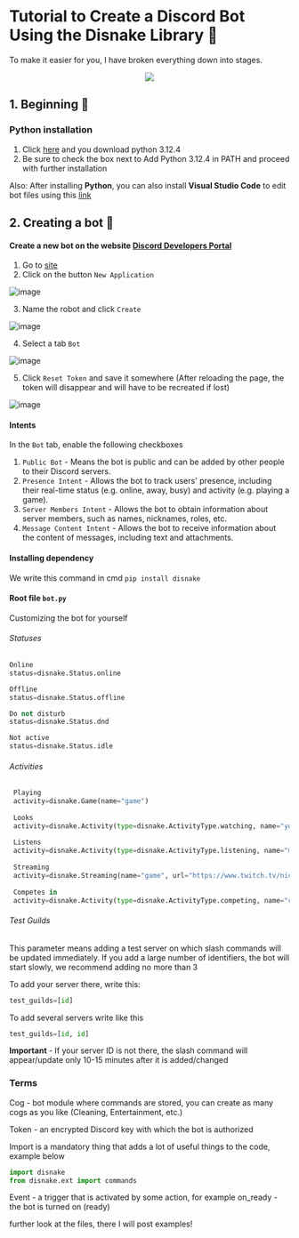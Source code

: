 # Tutorial to Create a Discord Bot Using the Disnake Library 💙
To make it easier for you, I have broken everything down into stages.

<div align="center">
  <img src="https://media.giphy.com/media/oFo77ZD0hiusDNy55s/giphy.gif?cid=ecf05e47jzhx3ppnm3uly4jff254hq4nttqvz6hdtzqq59ms&ep=v1_gifs_search&rid=giphy.gif&ct=g"/>
    </div>

## 1. Beginning 🫡
### Python installation
1. Click [here](https://www.python.org/ftp/python/3.12.4/python-3.12.4-amd64.exe) and you download python 3.12.4
2. Be sure to check the box next to Add Python 3.12.4 in PATH and proceed with further installation

Also: After installing **Python**, you can also install **Visual Studio Code** to edit bot files using this [link](https://code.visualstudio.com/Download)

## 2. Creating a bot 🤖
#### Create a new bot on the website [Discord Developers Portal](https://discord.com/developers/applications)
1. Go to [site](https://discord.com/developers/applications)
2. Click on the button  `New Application`

![image](https://github.com/fardieov/Tutorial-Discord-Bot/assets/169608913/cb37dc51-192b-452e-94aa-6bd53271c64e)

3. Name the robot and click  `Create`

![image](https://github.com/fardieov/Tutorial-Discord-Bot/assets/169608913/79d26d98-1d08-4479-8c0e-063cb31830fe)

4. Select a tab  `Bot`

![image](https://github.com/fardieov/Tutorial-Discord-Bot/assets/169608913/4af54839-7ace-4b12-a1aa-70d53c2b0cd3)

5. Click `Reset Token`  and save it somewhere (After reloading the page, the token will disappear and will have to be recreated if lost)

![image](https://github.com/fardieov/Tutorial-Discord-Bot/assets/169608913/dedc7f59-9783-4252-a0b4-d5fda6893184)

#### Intents
In the `Bot`  tab, enable the following checkboxes

1. `Public Bot`  - Means the bot is public and can be added by other people to their Discord servers.
2. `Presence Intent`  - Allows the bot to track users' presence, including their real-time status (e.g. online, away, busy) and activity (e.g. playing a game).
3. `Server Members Intent`  - Allows the bot to obtain information about server members, such as names, nicknames, roles, etc.
4. `Message Content Intent`  - Allows the bot to receive information about the content of messages, including text and attachments.

#### Installing dependency
We write this command in cmd  `pip install disnake`

#### Root file  `bot.py`
Customizing the bot for yourself
###### Statuses
```py
Online
status=disnake.Status.online

Offline
status=disnake.Status.offline

Do not disturb
status=disnake.Status.dnd

Not active
status=disnake.Status.idle
```

###### Activities
```py
 Playing
 activity=disnake.Game(name="game")
 
 Looks
 activity=disnake.Activity(type=disnake.ActivityType.watching, name="youtube")
 
 Listens
 activity=disnake.Activity(type=disnake.ActivityType.listening, name="music")
 
 Streaming
 activity=disnake.Streaming(name="game", url="https://www.twitch.tv/nickname") #if you remove the url argument, the button simply won’t appear, but everything will work
 
 Competes in
 activity=disnake.Activity(type=disnake.ActivityType.competing, name="creating a bot")
 ```

###### Test Guilds
This parameter means adding a test server on which slash commands will be updated immediately. If you add a large number of identifiers, the bot will start slowly, we recommend adding no more than 3

To add your server there, write this:
```py
test_guilds=[id]
 ```

To add several servers write like this
 ```py
 test_guilds=[id, id]
 ```
**Important** - If your server ID is not there, the slash command will appear/update only 10-15 minutes after it is added/changed

### Terms
Cog - bot module where commands are stored, you can create as many cogs as you like (Cleaning, Entertainment, etc.)

Token - an encrypted Discord key with which the bot is authorized

Import is a mandatory thing that adds a lot of useful things to the code, example below
 ```py
 import disnake
 from disnake.ext import commands
 ```
Event - a trigger that is activated by some action, for example on_ready - the bot is turned on (ready)

further look at the files, there I will post examples!
